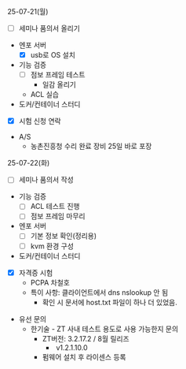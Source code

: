 25-07-21(월)
- [ ] 세미나 품의서 올리기
- 엔포 서버
	- [x] usb로 OS 설치
- 기능 검증
	- [ ] 점보 프레임 테스트
		- 일감 올리기
	- ACL 실습
- 도커/컨테이너 스터디
- [x] 시험 신청 연락
- A/S
	- 농촌진흥청 수리 완료 장비 25일 바로 포장

25-07-22(화)
- [ ] 세미나 품의서 작성
- 기능 검증
	- [ ] ACL 테스트 진행
	- [ ] 점보 프레임 마무리
- 엔포 서버
	- [ ] 기본 정보 확인(정리용)
	- [ ] kvm 환경 구성
- 도커/컨테이너 스터디
- [x] 자격증 시험
	- PCPA 차철호
	- 특이 사항: 클라이언트에서 dns nslookup 안 됨
		- 확인 시 문서에 host.txt 파일이 하나 더 있었음.
- 유선 문의
	- 한기술 - ZT 사내 테스트 용도로 사용 가능한지 문의
		- ZT버전: 3.2.17.2 / 8월 릴리즈
			-  v1.2.1.10.0
		- 펌웨어 설치 후 라이센스 등록